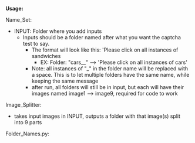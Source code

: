 **Usage:**

Name_Set:
- INPUT: Folder where you add inputs
  - Inputs should be a folder named after what you want the captcha test to say.
     - The format will look like this: 'Please click on all instances of sandwiches
       - EX: Folder: "cars__" --> 'Please click on all instances of cars'
     - Note: all instances of "_" in the folder name will be replaced with a space. This is to let multiple folders have the same name, while keeping the same message
     - after run, all folders will still be in input, but each will have their images named image1 --> image9, required for code to work

Image_Splitter:
- takes input images in INPUT, outputs a folder with that image(s) split into 9 parts

Folder_Names.py:
